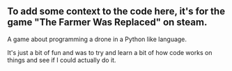 ## To add some context to the code here, it's for the game "The Farmer Was Replaced" on steam.

A game about programming a drone in a Python like language.

It's just a bit of fun and was to try and learn a bit of how code works on things and see if I could actually do it.
